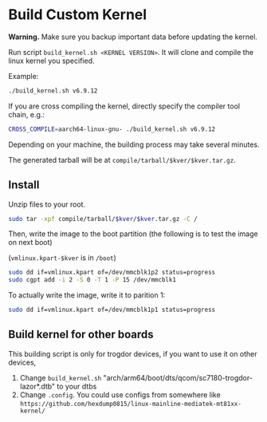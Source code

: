 # Build Custom Kernel

**Warning.** Make sure you backup important data before updating the kernel.

Run script `build_kernel.sh <KERNEL VERSION>`. It will clone and compile the linux kernel you specified.

Example:

```bash
./build_kernel.sh v6.9.12
```

If you are cross compiling the kernel, directly specify the compiler tool chain, e.g.:

```bash
CROSS_COMPILE=aarch64-linux-gnu- ./build_kernel.sh v6.9.12
```

Depending on your machine, the building process may take several minutes.

The generated tarball will be at `compile/tarball/$kver/$kver.tar.gz`.

## Install

Unzip files to your root.

```bash
sudo tar -xpf compile/tarball/$kver/$kver.tar.gz -C /
```

Then, write the image to the boot partition (the following is to test the image on next boot)

(`vmlinux.kpart-$kver` is in `/boot`)

```bash
sudo dd if=vmlinux.kpart of=/dev/mmcblk1p2 status=progress
sudo cgpt add -i 2 -S 0 -T 1 -P 15 /dev/mmcblk1
```

To actually write the image, write it to parition 1:

```bash
sudo dd if=vmlinux.kpart of=/dev/mmcblk1p1 status=progress
```

## Build kernel for other boards

This building script is only for trogdor devices, if you want to use it on other devices,

1. Change `build_kernel.sh` "arch/arm64/boot/dts/qcom/sc7180-trogdor-lazor*.dtb" to your dtbs
2. Change `.config`. You could use configs from somewhere like `https://github.com/hexdump0815/linux-mainline-mediatek-mt81xx-kernel/`

